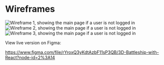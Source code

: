 # Wireframes

![Wireframe 1, showing the main page if a user is not logged in]()
![Wireframe 2, showing the main page if a user is not logged in]()
![Wireframe 3, showing the main page if a user is not logged in]()

View live version on Figma:

https://www.figma.com/file/rYroxQ3yKdtAzbF11sP3QB/3D-Battleship-with-React?node-id=2%3A14